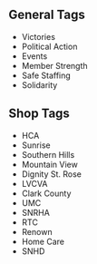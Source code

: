 ## General Tags

- Victories
- Political Action
- Events
- Member Strength
- Safe Staffing
- Solidarity

## Shop Tags

- HCA
- Sunrise
- Southern Hills
- Mountain View
- Dignity St. Rose
- LVCVA
- Clark County
- UMC
- SNRHA
- RTC
- Renown
- Home Care
- SNHD
